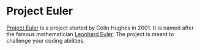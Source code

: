# Project Euler

[Project Euler](https://projecteuler.net/) is a project started by Colin Hughes
in 2001. It is named after the famous mathematician
[Leonhard Euler](https://en.wikipedia.org/wiki/Leonhard_Euler). The project is
meant to challenge your coding abilities.
